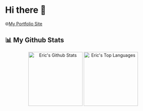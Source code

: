 # Hi there 👋

🌐[My Portfolio Site](https://www.crowdevelopment.io/)

## 📊 My Github Stats

<div align="center">
  <span>
    <img 
         alt="Eric's Github Stats" 
         src="https://github-readme-stats-pxexhsfcg-ericjamescrow.vercel.app/api?username=EricJamesCrow&show_icons=true&count_private=true&theme=dark&hide_border=true"
         height="175"
     />
  </span>
  <span>
    <img 
         alt="Eric's Top Languages" 
         src="https://github-readme-stats-pxexhsfcg-ericjamescrow.vercel.app/api/top-langs/?username=EricJamesCrow&langs_count=8&count_private=true&layout=compact&theme=dark&hide_border=true"
         height="175"
         />
  </span>
</div>
<!--
**EricJamesCrow/EricJamesCrow** is a ✨ _special_ ✨ repository because its `README.md` (this file) appears on your GitHub profile.

Here are some ideas to get you started:

- 🔭 I’m currently working on ...
- 🌱 I’m currently learning ...
- 👯 I’m looking to collaborate on ...
- 🤔 I’m looking for help with ...
- 💬 Ask me about ...
- 📫 How to reach me: ...
- 😄 Pronouns: ...
- ⚡ Fun fact: ...
-->
